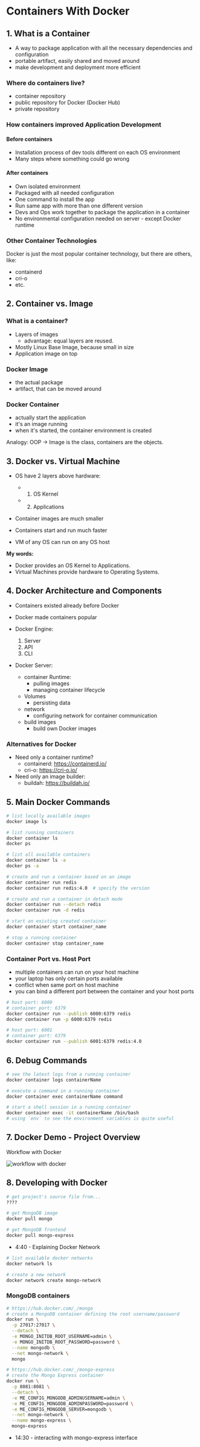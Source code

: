 # Containers With Docker

## 1. What is a Container

- A way to package application with all the necessary dependencies and configuration
- portable artifact, easily shared and moved around
- make development and deployment more efficient

### Where do containers live?

- container repository
- public repository for Docker (Docker Hub)
- private repository


### How containers improved Application Development

#### Before containers

- Installation process of dev tools different on each OS environment
- Many steps where something could go wrong

#### After containers

- Own isolated environment
- Packaged with all needed configuration
- One command to install the app
- Run same app with more than one different version
- Devs and Ops work together to package the application in a container
- No environmental configuration needed on server - except Docker runtime

### Other Container Technologies

Docker is just the most popular container technology, but there are others, like:

- containerd
- cri-o
- etc.


## 2. Container vs. Image

### What is a container?

- Layers of images
    - advantage: equal layers are reused.
- Mostly Linux Base Image, because small in size
- Application image on top

### Docker Image

- the actual package
- artifact, that can be moved around

### Docker Container

- actually start the application
- it's an image running
- when it's started, the container environment is created

Analogy: OOP -> Image is the class, containers are the objects.


## 3. Docker vs. Virtual Machine

- OS have 2 layers above hardware:
    - 1. OS Kernel
    - 2. Applications

- Container images are much smaller
- Containers start and run much faster
- VM of any OS can run on any OS host

**My words:**

- Docker provides an OS Kernel to Applications.
- Virtual Machines provide hardware to Operating Systems.

## 4. Docker Architecture and Components

- Containers existed already before Docker
- Docker made containers popular

- Docker Engine:
    1. Server
    2. API
    3. CLI

- Docker Server:
    - container Runtime:
        - pulling images
        - managing container lifecycle
    - Volumes
        - persisting data
    - network
        - configuring network for container communication
    - build images
        - build own Docker images

### Alternatives for Docker

- Need only a container runtime?
    - containerd: <https://containerd.io/>
    - cri-o: <https://cri-o.io/>
- Need only an image builder:
    - buildah: <https://buildah.io/>

## 5. Main Docker Commands

```sh
# list locally available images
docker image ls

# list running containers
docker container ls
docker ps

# list all available containers
docker container ls -a
docker ps -a

# create and run a container based on an image
docker container run redis
docker container run redis:4.0  # specify the version

# create and run a container in detach mode
docker container run --detach redis
docker container run -d redis

# start an existing created container
docker container start container_name

# stop a running container
docker container stop container_name
```

### Container Port vs. Host Port

- multiple containers can run on your host machine
- your laptop has only certain ports available
- conflict when same port on host machine
- you can bind a different port between the container and your host ports

```sh
# host port: 6000
# container port: 6379
docker container run --publish 6000:6379 redis
docker container run -p 6000:6379 redis

# host port: 6001
# container port: 6379
docker container run --publish 6001:6379 redis:4.0
```


## 6. Debug Commands

```sh
# see the latest logs from a running container
docker container logs containerName

# execute a command in a running container
docker container exec containerName command

# start a shell session in a running container
docker container exec -it containerName /bin/bash
# using `env` to see the environment variables is quite useful
```

## 7. Docker Demo - Project Overview

Workflow with Docker

![workflow with docker](img/workflow-with-docker.png)


## 8. Developing with Docker

```sh
# get project's source file from...
????

# get MongoDB image
docker pull mongo

# get MongoDB frontend
docker pull mongo-express

```

- 4:40 - Explaining Docker Network

```sh
# list available docker networks
docker network ls

# create a new network
docker network create mongo-network
```

### MongoDB containers

```sh
# https://hub.docker.com/_/mongo
# create a MongoDB container defining the root username/password
docker run \
  -p 27017:27017 \
  --detach \
  -e MONGO_INITDB_ROOT_USERNAME=admin \
  -e MONGO_INITDB_ROOT_PASSWORD=password \
  --name mongodb \
  --net mongo-network \
  mongo

# https://hub.docker.com/_/mongo-express
# create the Mongo Express container
docker run \
  -p 8081:8081 \
  --detach \
  -e ME_CONFIG_MONGODB_ADMINUSERNAME=admin \
  -e ME_CONFIG_MONGODB_ADMINPASSWORD=password \
  -e ME_CONFIG_MONGODB_SERVER=mongodb \
  --net mongo-network \
  --name mongo-express \
  mongo-express
```

- 14:30 - interacting with mongo-express interface